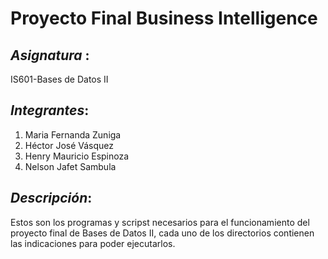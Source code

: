# Proyecto Final Business Intelligence 

*Asignatura* : 
---
IS601-Bases de Datos II

*Integrantes*:
---
1. Maria Fernanda Zuniga
2. Héctor José Vásquez
3. Henry Mauricio Espinoza 
4. Nelson Jafet Sambula 

*Descripción*:
---
Estos son los programas y scripst necesarios para el funcionamiento del proyecto final de Bases de Datos II, cada uno de los directorios contienen las indicaciones para poder ejecutarlos.
